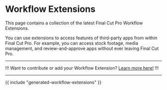 # Workflow Extensions

This page contains a collection of the latest Final Cut Pro Workflow Extensions.

You can use extensions to access features of third-party apps from within Final Cut Pro. For example, you can access stock footage, media management, and review-and-approve apps without ever leaving Final Cut Pro.

---

!!!
Want to contribute or add your Workflow Extension? [Learn more here!](/contribute/)
!!!

---

{{ include "generated-workflow-extensions" }}